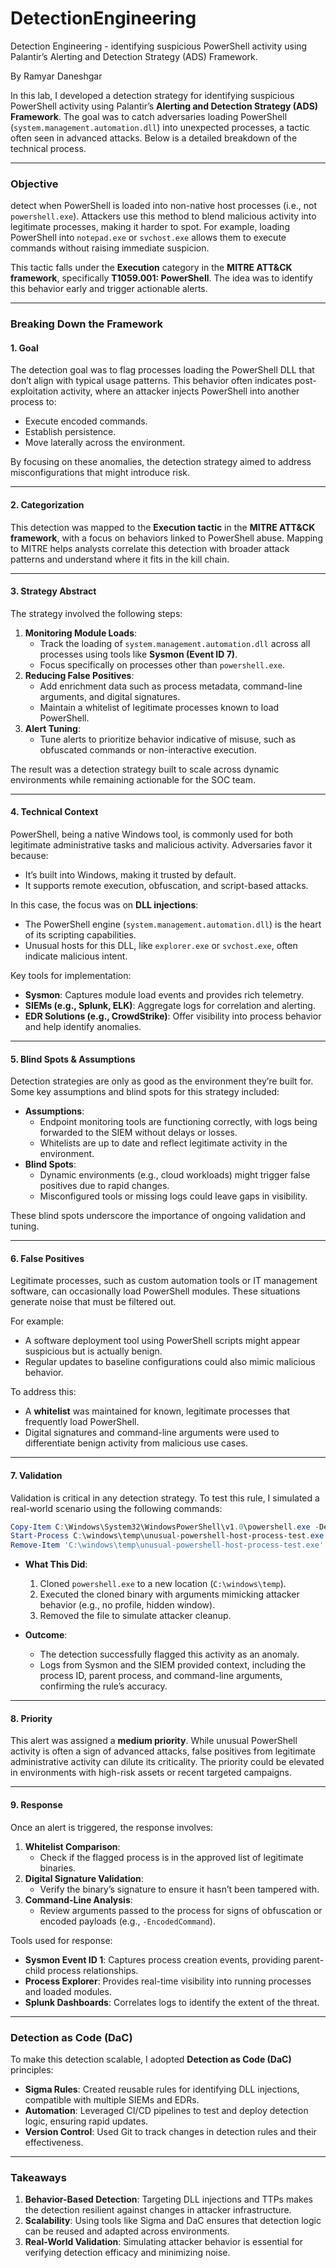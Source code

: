 # DetectionEngineering
Detection Engineering - identifying suspicious PowerShell activity using Palantir’s Alerting and Detection Strategy (ADS) Framework.

By Ramyar Daneshgar 


In this lab, I developed a detection strategy for identifying suspicious PowerShell activity using Palantir’s **Alerting and Detection Strategy (ADS) Framework**. The goal was to catch adversaries loading PowerShell (`system.management.automation.dll`) into unexpected processes, a tactic often seen in advanced attacks. Below is a detailed breakdown of the technical process.

---

### **Objective**

detect when PowerShell is loaded into non-native host processes (i.e., not `powershell.exe`). Attackers use this method to blend malicious activity into legitimate processes, making it harder to spot. For example, loading PowerShell into `notepad.exe` or `svchost.exe` allows them to execute commands without raising immediate suspicion.

This tactic falls under the **Execution** category in the **MITRE ATT&CK framework**, specifically **T1059.001: PowerShell**. The idea was to identify this behavior early and trigger actionable alerts.

---

### **Breaking Down the Framework**

#### **1. Goal**
The detection goal was to flag processes loading the PowerShell DLL that don’t align with typical usage patterns. This behavior often indicates post-exploitation activity, where an attacker injects PowerShell into another process to:
- Execute encoded commands.
- Establish persistence.
- Move laterally across the environment.

By focusing on these anomalies, the detection strategy aimed to address misconfigurations that might introduce risk.

---

#### **2. Categorization**
This detection was mapped to the **Execution tactic** in the **MITRE ATT&CK framework**, with a focus on behaviors linked to PowerShell abuse. Mapping to MITRE helps analysts correlate this detection with broader attack patterns and understand where it fits in the kill chain.

---

#### **3. Strategy Abstract**
The strategy involved the following steps:
1. **Monitoring Module Loads**:
   - Track the loading of `system.management.automation.dll` across all processes using tools like **Sysmon (Event ID 7)**.
   - Focus specifically on processes other than `powershell.exe`.
2. **Reducing False Positives**:
   - Add enrichment data such as process metadata, command-line arguments, and digital signatures.
   - Maintain a whitelist of legitimate processes known to load PowerShell.
3. **Alert Tuning**:
   - Tune alerts to prioritize behavior indicative of misuse, such as obfuscated commands or non-interactive execution.

The result was a detection strategy built to scale across dynamic environments while remaining actionable for the SOC team.

---

#### **4. Technical Context**
PowerShell, being a native Windows tool, is commonly used for both legitimate administrative tasks and malicious activity. Adversaries favor it because:
- It’s built into Windows, making it trusted by default.
- It supports remote execution, obfuscation, and script-based attacks.

In this case, the focus was on **DLL injections**:
- The PowerShell engine (`system.management.automation.dll`) is the heart of its scripting capabilities.
- Unusual hosts for this DLL, like `explorer.exe` or `svchost.exe`, often indicate malicious intent.

Key tools for implementation:
- **Sysmon**: Captures module load events and provides rich telemetry.
- **SIEMs (e.g., Splunk, ELK)**: Aggregate logs for correlation and alerting.
- **EDR Solutions (e.g., CrowdStrike)**: Offer visibility into process behavior and help identify anomalies.

---

#### **5. Blind Spots & Assumptions**
Detection strategies are only as good as the environment they’re built for. Some key assumptions and blind spots for this strategy included:
- **Assumptions**:
  - Endpoint monitoring tools are functioning correctly, with logs being forwarded to the SIEM without delays or losses.
  - Whitelists are up to date and reflect legitimate activity in the environment.
- **Blind Spots**:
  - Dynamic environments (e.g., cloud workloads) might trigger false positives due to rapid changes.
  - Misconfigured tools or missing logs could leave gaps in visibility.

These blind spots underscore the importance of ongoing validation and tuning.

---

#### **6. False Positives**
Legitimate processes, such as custom automation tools or IT management software, can occasionally load PowerShell modules. These situations generate noise that must be filtered out.

For example:
- A software deployment tool using PowerShell scripts might appear suspicious but is actually benign.
- Regular updates to baseline configurations could also mimic malicious behavior.

To address this:
- A **whitelist** was maintained for known, legitimate processes that frequently load PowerShell.
- Digital signatures and command-line arguments were used to differentiate benign activity from malicious use cases.

---

#### **7. Validation**
Validation is critical in any detection strategy. To test this rule, I simulated a real-world scenario using the following commands:

```powershell
Copy-Item C:\Windows\System32\WindowsPowerShell\v1.0\powershell.exe -Destination C:\windows\temp\unusual-powershell-host-process-test.exe -Force
Start-Process C:\windows\temp\unusual-powershell-host-process-test.exe -ArgumentList '-NoProfile','-NonInteractive','-Windowstyle Hidden','-Command {Get-Date}'
Remove-Item 'C:\windows\temp\unusual-powershell-host-process-test.exe' -Force -ErrorAction SilentlyContinue
```

- **What This Did**:
  1. Cloned `powershell.exe` to a new location (`C:\windows\temp`).
  2. Executed the cloned binary with arguments mimicking attacker behavior (e.g., no profile, hidden window).
  3. Removed the file to simulate attacker cleanup.

- **Outcome**:
  - The detection successfully flagged this activity as an anomaly.
  - Logs from Sysmon and the SIEM provided context, including the process ID, parent process, and command-line arguments, confirming the rule’s accuracy.

---

#### **8. Priority**
This alert was assigned a **medium priority**. While unusual PowerShell activity is often a sign of advanced attacks, false positives from legitimate administrative activity can dilute its criticality. The priority could be elevated in environments with high-risk assets or recent targeted campaigns.

---

#### **9. Response**
Once an alert is triggered, the response involves:
1. **Whitelist Comparison**:
   - Check if the flagged process is in the approved list of legitimate binaries.
2. **Digital Signature Validation**:
   - Verify the binary’s signature to ensure it hasn’t been tampered with.
3. **Command-Line Analysis**:
   - Review arguments passed to the process for signs of obfuscation or encoded payloads (e.g., `-EncodedCommand`).

Tools used for response:
- **Sysmon Event ID 1**: Captures process creation events, providing parent-child process relationships.
- **Process Explorer**: Provides real-time visibility into running processes and loaded modules.
- **Splunk Dashboards**: Correlates logs to identify the extent of the threat.

---

### **Detection as Code (DaC)**
To make this detection scalable, I adopted **Detection as Code (DaC)** principles:
- **Sigma Rules**: Created reusable rules for identifying DLL injections, compatible with multiple SIEMs and EDRs.
- **Automation**: Leveraged CI/CD pipelines to test and deploy detection logic, ensuring rapid updates.
- **Version Control**: Used Git to track changes in detection rules and their effectiveness.

---

### **Takeaways**

1. **Behavior-Based Detection**: Targeting DLL injections and TTPs makes the detection resilient against changes in attacker infrastructure.
2. **Scalability**: Using tools like Sigma and DaC ensures that detection logic can be reused and adapted across environments.
3. **Real-World Validation**: Simulating attacker behavior is essential for verifying detection efficacy and minimizing noise.


